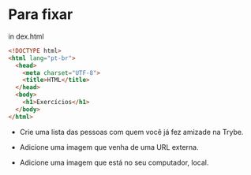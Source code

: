 # Para fixar
in
dex.html

~~~html
<!DOCTYPE html>
<html lang="pt-br">
  <head>
    <meta charset="UTF-8">
    <title>HTML</title>
  </head>
  <body>
    <h1>Exercícios</h1>
  </body>
</html>
~~~

- Crie uma lista das pessoas com quem você já fez amizade na Trybe.

- Adicione uma imagem que venha de uma URL externa.

- Adicione uma imagem que está no seu computador, local.

